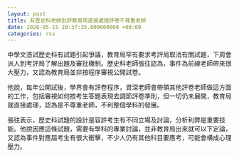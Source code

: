 ```yaml
---
layout: post
title: 有歷史科老師批評教育局直接處理評卷不尊重老師
date: 2020-05-15 20:37:35.000000000 +08:00
categories: rss
---
```


中學文憑試歷史科有試題引起爭議，教育局罕有要求考評局取消有關試題，下周會派人到考評局了解出題及審批機制。歷史科老師張往認為，事件為前線老師帶來很大壓力，又認為教育局並非按程序審視公開試卷。

他說，每年公開試後，學界會有評卷程序，資深老師會帶領其他評卷老師做這方面的工作，包括審視如何按考生答題表現去調節評卷準則，但一切仍未展開，教育局就直接處理，認為是不尊重老師，不利整個學科的發展。

張往表示，歷史科試題的設計是容許考生有不同立場及討論，分析利弊是重要技能。他說因應這條試題，需要有學科的專業討論，並非教育局出來就可以下定論，又認為事件對應屆考生有很大衝擊，不少人仍有其他科目要應考，可能會構成心理壓力。

